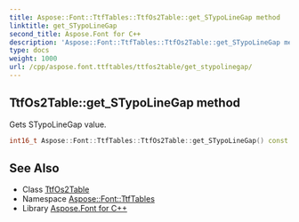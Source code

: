 ```yaml
---
title: Aspose::Font::TtfTables::TtfOs2Table::get_STypoLineGap method
linktitle: get_STypoLineGap
second_title: Aspose.Font for C++
description: 'Aspose::Font::TtfTables::TtfOs2Table::get_STypoLineGap method. Gets STypoLineGap value in C++.'
type: docs
weight: 1000
url: /cpp/aspose.font.ttftables/ttfos2table/get_stypolinegap/
---
```

## TtfOs2Table::get_STypoLineGap method


Gets STypoLineGap value.

```cpp
int16_t Aspose::Font::TtfTables::TtfOs2Table::get_STypoLineGap() const
```

## See Also

* Class [TtfOs2Table](../)
* Namespace [Aspose::Font::TtfTables](../../)
* Library [Aspose.Font for C++](../../../)
